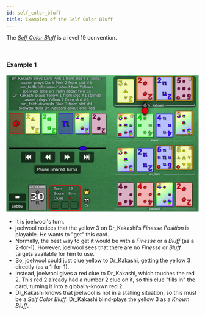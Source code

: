 ```yaml
---
id: self_color_bluff
title: Examples of the Self Color Bluff
---
```


The *[Self Color Bluff](/level_19/special_bluffs.md#self-color-bluffs-scb)* is a level 19 convention.

<br />

### Example 1

![Example Screenshot](https://raw.githubusercontent.com/Zamiell/hanabi-conventions/master/img/examples/self_color_bluff.png)

- It is joelwool's turn.
- joelwool notices that the yellow 3 on Dr_Kakashi's *Finesse Position* is playable. He wants to "get" this card.
- Normally, the best way to get it would be with a *Finesse* or a *Bluff* (as a 2-for-1). However, joelwool sees that there are no *Finesse* or *Bluff* targets available for him to use.
- So, joelwool could just clue yellow to Dr_Kakashi, getting the yellow 3 directly (as a 1-for-1).
- Instead, joelwool gives a red clue to Dr_Kakashi, which touches the red 2. This red 2 already had a number 2 clue on it, so this clue "fills in" the card, turning it into a globally-known red 2.
- Dr_Kakashi knows that joelwool is not in a stalling situation, so this must be a *Self Color Bluff*. Dr_Kakashi blind-plays the yellow 3 as a *Known Bluff*.
